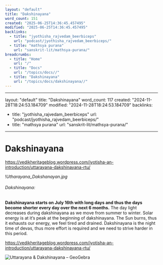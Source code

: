 ```yaml
---
layout: "default"
title: "Dakshinayana"
word_count: 151
created: "2025-06-25T14:36:45.457495"
modified: "2025-06-25T14:36:45.457495"
backlinks:
  - title: "jyothisha_rajvedam_beerbiceps"
    url: "podcast/jyothisha_rajvedam_beerbiceps/"
  - title: "mathsya purana"
    url: "sanskrit-lit/mathsya-purana/"
breadcrumbs:
  - title: "Home"
    url: "/"
  - title: "Docs"
    url: "/topics/docs//"
  - title: "Dakshinayana"
    url: "/topics/docs/dakshinayana//"
---
```

---
layout: "default"
title: "Dakshinayana"
word_count: 117
created: "2024-11-28T18:24:53.184709"
modified: "2024-11-28T18:24:53.184709"
backlinks:
  - title: "jyothisha_rajvedam_beerbiceps"
    url: "podcast/jyothisha_rajvedam_beerbiceps/"
  - title: "mathsya purana"
    url: "sanskrit-lit/mathsya-purana/"
---
# Dakshinayana



https://vedikheritageblog.wordpress.com/jyotisha-an-introduction/uttarayana-dakshinayana-rtu/



!*Utharayana_Dakshanayan.jpg*
###### Dakshinayana:

**Dakshinayana starts on July 16th with long days and thus the days become shorter every day over the next 6 months.** The day light decreases during dakshinayana as we move from summer to winter. Solar energy is at it’s peak at the beginning of dakshinayana. The Sun burns, thus it exhausts our energy, we feel tired and drained. Dakshinayana is the night time of devas, thus more effort is required and we need to strive harder in this period.


https://vedikheritageblog.wordpress.com/jyotisha-an-introduction/uttarayana-dakshinayana-rtu/

![Uttarayana & Dakshinayana – GeoGebra](https://www.geogebra.org/resource/zSCURXy6/PTSCgbmFZt22rc1I/material-zSCURXy6.png)